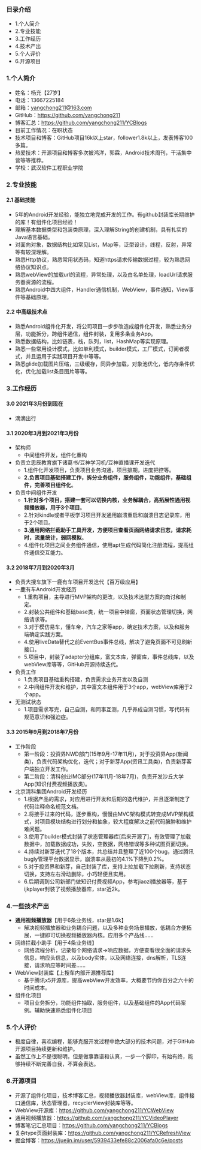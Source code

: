 ### 目录介绍
- 1.个人简介
- 2.专业技能
- 3.工作经历
- 4.技术产出
- 5.个人评价
- 6.开源项目



### 1.个人简介
- 姓名：杨充【27岁】
- 电话：13667225184
- 邮箱：yangchong211@163.com
- GitHub：https://github.com/yangchong211
- 博客汇总：https://github.com/yangchong211/YCBlogs
- 目前工作情况：在职状态
- 技术项目和博客：GitHub项目16k以上star，follower1.8k以上，发表博客100多篇。
- 热爱技术：开源项目和博客多次被鸿洋，郭霖，Android技术周刊，干活集中营等等推荐。
- 学校：武汉软件工程职业学院




### 2.专业技能
#### 2.1 基础技能
- 5年的Android开发经验，能独立地完成开发的工作。有github封装库长期维护的库！有组件化项目经验！
- 理解基本数据类型和包装类原理，深入理解String的创建机制，具有扎实的Java语言基础。
- 对面向对象，数据结构比如常见List，Map等，泛型设计，线程，反射，异常等有较深理解。
- 熟悉Http协议，熟悉常用状态码，知道https请求传输数据过程，较为熟悉网络协议知识点。
- 熟悉webView的加载url的流程，异常处理，以及白名单处理，loadUrl请求服务器资源的流程。
- 熟悉Android中四大组件，Handler通信机制，WebView，事件通知，View事件等基础原理。



#### 2.2 中高级技术点
- 熟悉Android组件化开发，将公司项目一步步改造成组件化开发，熟悉业务分层，功能拆分，跨组件通信，组件封装，复用多条业务App。
- 熟悉数据结构，比如链表，栈，队列，list，HashMap等实现原理。
- 熟悉一些常用设计模式，比如单利模式，builder模式，工厂模式，订阅者模式，并且运用于实践项目开发中等等。
- 熟悉glide加载图片压缩，三级缓存，同异步加载，对象池优化，低内存条件优化，优化加载list条目图片等等。



### 3.工作经历
#### 3.0 2021年3月份到现在
- 滴滴出行


#### 3.1 2020年3月到2021年3月份
- 架构师
    - 中间组件开发，组件化重构
- 负责立思辰教育旗下诸葛书/豆神学习机/豆神直播课开发迭代
    - 1.组件化开发项目，负责项目业务沟通，项目排期，进度把控等。
    - **2.负责项目基础搭建工作，拆分业务组件，服务组件，功能组件，基础组件，完善项目组件化**。
- 负责中间组件开发
    - **1.针对多个项目，搭建一套可以切换内核，业务解耦合，高拓展性通用视频播放器，用于3个项目**。
    - 2.针对kindle或者平板学习项目开发通用崩溃重启和崩溃日志记录库，用于2个项目。
    - **3.通用网络拦截助手工具开发，方便项目查看页面网络请求日志，请求耗时，流量统计，弱网模拟**。
    - 4.组件化项目之间业务组件通信，使用apt生成代码简化注册流程，提高组件通信交互能力。


#### 3.2 2018年7月到2020年3月
- 负责大搜车旗下一鹿有车项目开发迭代【百万级应用】
- 一鹿有车Android开发经历
    - 1.重构项目，主导进行MVP架构的更改，以及技术选型方案的商讨和制定。
    - 2.封装公共组件和基础base类，统一项目中弹窗，页面状态管理切换，网络请求等。
    - 3.对于模仿易车，懂车帝，汽车之家等app，确定技术方案，以及和服务端确定实践方案。
    - 4.使用liveData替代之前EventBus事件总线，解决了避免页面不可见刷新接口。
    - 5.项目中，封装了adapter分组库，富文本库，弹窗库，事件总线库，以及webView库等等，GitHub开源持续迭代。
- 负责工作
    - 1.负责项目基础重构搭建，负责需求业务开发以及自测
    - 2.中间组件开发和维护，其中富文本组件用于3个app，webView库用于2个app。
- 无测试状态
    - 1.项目需求写完，自己自测，和同事互测，几乎养成自测习惯，写代码有规范意识和强迫症。



#### 3.3 2015年9月到2018年7月份
- 工作阶段
    - 第一阶段：投资界NWD部门(15年9月-17年11月)，对于投资界App(新闻类)，负责代码架构优化，迭代；对于新芽App(资讯工具类)，负责新芽客户端独立开发工作。
    - 第二阶段：清科创业IMC部分(17年11月-18年7月)，负责开发沙丘大学App(知识付费视频播放类)。
- 北京清科集团Android开发经历
    - 1.根据产品的需求，对应用进行开发和后期的迭代维护，并且逐渐制定了代码注释命名规范文档。
    - 2.将接手过来的代码，逐步重构，慢慢由MVC架构模式转变成MVP架构模式，对项目模块结构进行划分和抽象，较大程度解决之前代码臃肿和维护难问题。
    - 3.使用了builder模式封装了状态管理器库[后来开源了]，有效管理了加载数据中，加载数据成功，失败，空数据，网络错误等多种试图页面切换。
    - 4.持续对新芽迭代了18个版本，共总结并且整理了近100个bug，通过腾讯bugly管理平台数据显示，崩溃率从最初的4.1%下降到0.2%。
    - 5.对于投资界和新芽，自己封装了库，支持上拉加载下拉刷新，支持状态切换，支持左右滑动删除，小巧轻便且实用。
    - 6.后期调到公司新部门做知识付费视频App，参考jiaozi播放器等，基于ijkplayer封装了视频播放器库，star近2k。



### 4.一些技术产出
- **通用视频播放器**【用于6条业务线，star是1.6k】
    - 解决视频播放器和业务耦合问题，以及多种业务场景播放，低耦合方便拓展，一键即可切换视频播放器内核。应用多个产品线……
- 网络拦截小助手【用于4条业务线】
    - 网络流程分析，记录每个网络请求->响应数据，方便查看很全面的请求头信息，响应头信息，以及body实体，以及网络连接，dns解析，TLS连接，请求响应等时间差……
- WebView封装库【上搜车内部开源推荐库】
    - 基于腾讯x5开源库，提高webView开发效率，大概要节约你百分之六十的时间成本。
- 组件化项目
    - 项目业务拆分，功能组件抽取，服务组件，以及基础组件的App代码案例。辅助快速熟悉组件化项目




### 5.个人评价
- 极度自律，喜欢编程，能够克服开发过程中绝大部分的技术问题，对于GitHub开源项目持续更新和维护。
- 虽然工作上不是很聪明，但是做事靠谱和认真，一步一个脚印，有始有终，能够持续不断完善自我，不算会表达。



### 6.开源项目
- 开源了组件化项目，技术博客汇总，视频播放器封装库，webView库，组件接口通信库，状态管理器，recyclerView封装库等等。
- WebView开源库：https://github.com/yangchong211/YCWebView
- 通用视频播放器：https://github.com/yangchong211/YCVideoPlayer
- 博客笔记汇总项目：https://github.com/yangchong211/YCBlogs
- 复杂type页面封装库：https://github.com/yangchong211/YCRefreshView
- 掘金博客：https://juejin.im/user/5939433efe88c2006afa0c6e/posts



